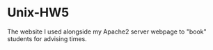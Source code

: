 # Unix-HW5
The website I used alongside my Apache2 server webpage to "book" students for advising times. 
